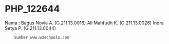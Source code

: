 # PHP_122644
Nama :  Bagus Novia A.  (G.211.13.0016)
        Ali Mahfudh K.  (G.211.13.0026)
        Indra Setya P.  (G.211.13.0044)
        
        Sumber www.w3schools.com
